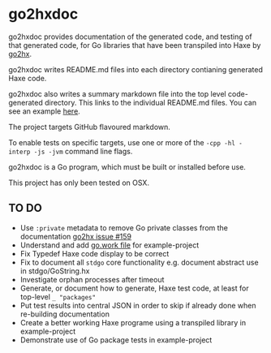 go2hxdoc
========

go2hxdoc provides documentation of the generated code, and testing of that generated code, for Go libraries that have been transpiled into Haxe by [go2hx](https://github.com/go2hx/go2hx).

go2hxdoc writes README.md files into each directory contianing generated Haxe code. 

go2hxdoc also writes a summary markdown file into the top level code-generated directory. This links to the individual README.md files. You can see an example [here](./example-project/golibs/golibs.md).

The project targets GitHub flavoured markdown. 

To enable tests on specific targets, use one or more of the `-cpp -hl -interp -js -jvm` command line flags.

go2hxdoc is a Go program, which must be built or installed before use.

This project has only been tested on OSX.

TO DO
-----

- Use `:private` metadata to remove Go private classes from the documentation [go2hx issue #159](https://github.com/go2hx/go2hx/issues/159)
- Understand and add [go.work file](https://github.com/golang/tools/blob/master/gopls/doc/workspace.md) for example-project
- Fix Typedef Haxe code display to be correct
- Fix to document all `stdgo` core functionality e.g. document abstract use in stdgo/GoString.hx
- Investigate orphan processes after timeout
- Generate, or document how to generate, Haxe test code, at least for top-level `_ "packages"`
- Put test results into central JSON in order to skip if already done when re-building documentation
- Create a better working Haxe programe using a transpiled library in example-project
- Demonstrate use of Go package tests in example-project
